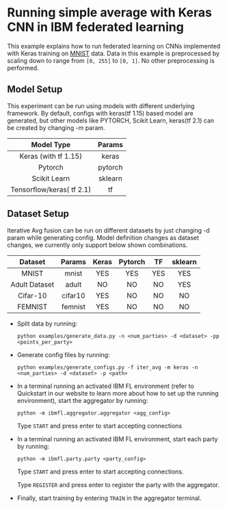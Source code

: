 
# Running simple average with Keras CNN in IBM federated learning

This example explains how to run federated learning on CNNs implemented with Keras training on
[MNIST](http://yann.lecun.com/exdb/mnist/) data. Data in this example is preprocessed by scaling down to range from `[0, 255]` to `[0, 1]`.
No other preprocessing is performed.
## Model Setup

This experiment can be run using models with different underlying framework. By default, configs with keras(tf 1.15) based model are generated, but other models like PYTORCH, Scikit Learn, keras(tf 2.1) can be created by changing -m param.


|       Model Type           |  Params   |
|:--------------------------:|:--------: |
|   Keras (with tf 1.15)     |  keras    |
|         Pytorch            |  pytorch  |
|        Scikit Learn        |  sklearn   |
|   Tensorflow/keras( tf 2.1) |  tf   |


## Dataset Setup
Iterative Avg fusion can be run on different datasets by just changing -d param while generating config. Model definition changes as dataset changes, we currently only support below shown combinations.

|       Dataset      |  Params   |   Keras  |  Pytorch |    TF    |  sklearn |
|:------------------:|:--------: |:--------:|:--------:|:--------:|:--------:|
|        MNIST       |   mnist   |    YES   |    YES   |    YES   |    YES   |
|    Adult Dataset   |   adult   |     NO   |     NO   |     NO   |    YES   | 
|     Cifar-10       |  cifar10  |    YES   |     NO   |     NO   |     NO   |
|      FEMNIST       |  femnist  |    YES   |     NO   |     NO   |     NO   |


- Split data by running:

    ```
    python examples/generate_data.py -n <num_parties> -d <dataset> -pp <points_per_party>
    ```
- Generate config files by running:
    ```
    python examples/generate_configs.py -f iter_avg -m keras -n <num_parties> -d <dataset> -p <path>
    ```
- In a terminal running an activated IBM FL environment 
(refer to Quickstart in our website to learn more about how to set up the running environment), start the aggregator by running:
    ```
    python -m ibmfl.aggregator.aggregator <agg_config>
    ```
    Type `START` and press enter to start accepting connections
- In a terminal running an activated IBM FL environment, start each party by running:
    ```
    python -m ibmfl.party.party <party_config>
    ```
    Type `START` and press enter to start accepting connections.
    
    Type  `REGISTER` and press enter to register the party with the aggregator. 
- Finally, start training by entering `TRAIN` in the aggregator terminal.
